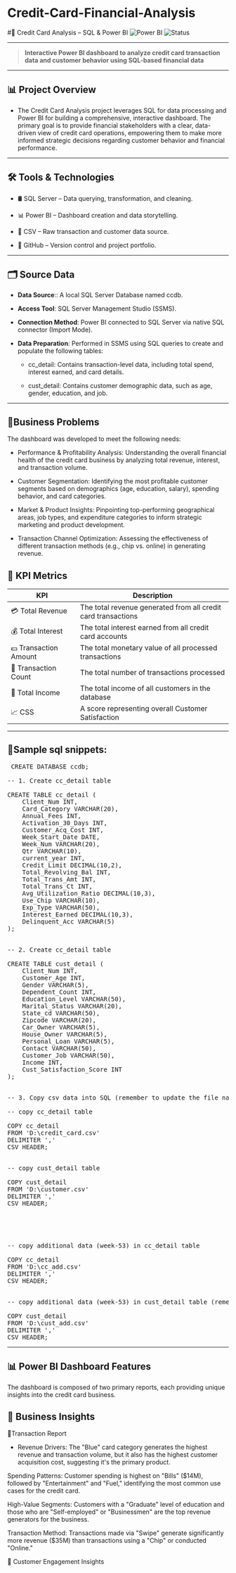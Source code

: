 # Credit-Card-Financial-Analysis
#🚀 Credit Card Analysis – SQL & Power BI
![Power BI](https://img.shields.io/badge/Tool-Power%20BI-yellow?logo=powerbi)
![Status](https://img.shields.io/badge/status-Completed-brightgreen)

---
>**Interactive Power BI dashboard to analyze credit card transaction data and customer behavior using SQL-based financial data**
---
## 📊 Project Overview

- The Credit Card Analysis project leverages SQL for data processing and Power BI for building a comprehensive, interactive dashboard. The primary goal is to provide financial stakeholders with a clear, data-driven view of credit card operations, empowering them to make more informed strategic decisions regarding customer behavior and financial performance.
---

## 🛠️ Tools & Technologies

- 🛢️ SQL Server – Data querying, transformation, and cleaning.

- 📊 Power BI – Dashboard creation and data storytelling.

- 📄 CSV –  Raw transaction and customer data source.

- 🧬 GitHub – Version control and project portfolio.

---


## 🗂️ Source Data

- **Data Source**:: A local SQL Server Database named ccdb.
-  **Access Tool**: SQL Server Management Studio (SSMS).

- **Connection Method**: Power BI connected to SQL Server via native SQL connector (Import Mode).
-  **Data Preparation**: Performed in SSMS using SQL queries to create and populate the following tables:


   -  cc_detail: Contains transaction-level data, including total spend, interest earned, and card details.

   -  cust_detail: Contains customer demographic data, such as age, gender, education, and job.

---
## 🧾Business Problems


The dashboard was developed to meet the following needs:

-  Performance & Profitability Analysis: Understanding the overall financial health of the credit card business by analyzing total revenue, interest, and transaction volume.

- Customer Segmentation: Identifying the most profitable customer segments based on demographics (age, education, salary), spending behavior, and card categories.

- Market & Product Insights: Pinpointing top-performing geographical areas, job types, and expenditure categories to inform strategic marketing and product development.

- Transaction Channel Optimization: Assessing the effectiveness of different transaction methods (e.g., chip vs. online) in generating revenue.


## 🔑 KPI Metrics


| KPI                                  | Description                                   |
|------------------|-----------------------------------------------|
💳 Total Revenue	        | The total revenue generated from all credit card transactions|
💰 Total Interest	        |The total interest earned from all credit card accounts|
💵 Transaction Amount	  |The total monetary value of all processed transactions|
🔢 Transaction Count    |	The total number of transactions processed|
💼 Total Income	       |The total income of all customers in the database|
📈 CSS                  |	A score representing overall Customer Satisfaction|

---
## 🧾Sample sql snippets:


<pre> CREATE DATABASE ccdb;

-- 1. Create cc_detail table

CREATE TABLE cc_detail (
    Client_Num INT,
    Card_Category VARCHAR(20),
    Annual_Fees INT,
    Activation_30_Days INT,
    Customer_Acq_Cost INT,
    Week_Start_Date DATE,
    Week_Num VARCHAR(20),
    Qtr VARCHAR(10),
    current_year INT,
    Credit_Limit DECIMAL(10,2),
    Total_Revolving_Bal INT,
    Total_Trans_Amt INT,
    Total_Trans_Ct INT,
    Avg_Utilization_Ratio DECIMAL(10,3),
    Use_Chip VARCHAR(10),
    Exp_Type VARCHAR(50),
    Interest_Earned DECIMAL(10,3),
    Delinquent_Acc VARCHAR(5)
);


-- 2. Create cc_detail table

CREATE TABLE cust_detail (
    Client_Num INT,
    Customer_Age INT,
    Gender VARCHAR(5),
    Dependent_Count INT,
    Education_Level VARCHAR(50),
    Marital_Status VARCHAR(20),
    State_cd VARCHAR(50),
    Zipcode VARCHAR(20),
    Car_Owner VARCHAR(5),
    House_Owner VARCHAR(5),
    Personal_Loan VARCHAR(5),
    Contact VARCHAR(50),
    Customer_Job VARCHAR(50),
    Income INT,
    Cust_Satisfaction_Score INT
);


-- 3. Copy csv data into SQL (remember to update the file name and file location in below query)

-- copy cc_detail table

COPY cc_detail
FROM 'D:\credit_card.csv' 
DELIMITER ',' 
CSV HEADER;


-- copy cust_detail table

COPY cust_detail
FROM 'D:\customer.csv' 
DELIMITER ',' 
CSV HEADER;





-- copy additional data (week-53) in cc_detail table

COPY cc_detail
FROM 'D:\cc_add.csv' 
DELIMITER ',' 
CSV HEADER;


-- copy additional data (week-53) in cust_detail table (remember to update the file name and file location in below query)

COPY cust_detail
FROM 'D:\cust_add.csv' 
DELIMITER ',' 
CSV HEADER;</pre>

---
## 📊 Power BI Dashboard Features

The dashboard is composed of two primary reports, each providing unique insights into the credit card business.

## 📌 Business Insights

 🔁Transaction Report

-  Revenue Drivers: The "Blue" card category generates the highest revenue and transaction volume, but it also has the highest customer acquisition cost, suggesting it's the primary product.

Spending Patterns: Customer spending is highest on "Bills" ($14M), followed by "Entertainment" and "Fuel," identifying the most common use cases for the credit card.

High-Value Segments: Customers with a "Graduate" level of education and those who are "Self-employed" or "Businessmen" are the top revenue generators for the business.

Transaction Method: Transactions made via "Swipe" generate significantly more revenue ($35M) than transactions using a "Chip" or conducted "Online."
  



🎯 Customer Engagement Insights
